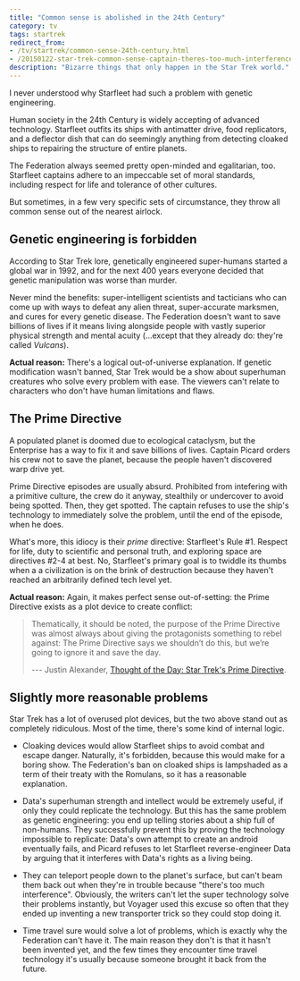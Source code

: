 ```yaml
---
title: "Common sense is abolished in the 24th Century"
category: tv
tags: startrek
redirect_from:
- /tv/startrek/common-sense-24th-century.html
- /20150122-star-trek-common-sense-captain-theres-too-much-interference.html
description: "Bizarre things that only happen in the Star Trek world."
---
```


I never understood why Starfleet had such a problem with genetic engineering.

Human society in the 24th Century is widely accepting of advanced technology.
Starfleet outfits its ships with antimatter drive, food replicators, and a
deflector dish that can do seemingly anything from detecting cloaked ships
to repairing the structure of entire planets.

The Federation always seemed pretty open-minded and egalitarian, too.
Starfleet captains adhere to an impeccable set of moral standards, including
respect for life and tolerance of other cultures.

But sometimes, in a few very specific sets of circumstance, they throw all
common sense out of the nearest airlock.

## Genetic engineering is forbidden

According to Star Trek lore, genetically engineered super-humans started
a global war in 1992, and for the next 400 years everyone decided that genetic
manipulation was worse than murder. 

Never mind the benefits: super-intelligent scientists and tacticians who can
come up with ways to defeat any alien threat, super-accurate marksmen,
and cures for every genetic disease. The Federation doesn't want to save
billions of lives if it means living alongside people with vastly superior
physical strength and mental acuity (...except that they already do: they're
called _Vulcans_).

__Actual reason:__ There's a logical out-of-universe explanation. If genetic
modification wasn't banned, Star Trek would be a show about superhuman creatures
who solve every problem with ease. The viewers can't relate to characters who
don't have human limitations and flaws.

## The Prime Directive

A populated planet is doomed due to ecological cataclysm, but the Enterprise
has a way to fix it and save billions of lives. Captain Picard orders his
crew not to save the planet, because the people haven't discovered warp drive
yet.

Prime Directive episodes are usually absurd. Prohibited from intefering with
a primitive culture, the crew do it anyway, stealthily or undercover to
avoid being spotted. Then, they get spotted. The captain refuses to use the
ship's technology to immediately solve the problem, until the end of the
episode, when he does.

What's more, this idiocy is their _prime_ directive: Starfleet's Rule #1.
Respect for life, duty to scientific and personal truth, and exploring space
are directives #2-4 at best. No, Starfleet's primary goal is to twiddle
its thumbs when a a civilization is on the brink of destruction because
they haven't reached an arbitrarily defined tech level yet.

__Actual reason:__ Again, it makes perfect sense out-of-setting: the Prime
Directive exists as a plot device to create conflict:

> Thematically, it should be noted, the purpose of the Prime Directive was
> almost always about giving the protagonists something to rebel against:
> The Prime Directive says we shouldn’t do this, but we’re going to ignore
> it and save the day. 
>
> --- Justin Alexander, [Thought of the Day: Star Trek's Prime Directive](http://thealexandrian.net/wordpress/35971/random/thought-of-the-day-star-treks-prime-directive).

## Slightly more reasonable problems

Star Trek has a lot of overused plot devices, but the two above stand out
as completely ridiculous. Most of the time, there's some kind of internal
logic.

* Cloaking devices would allow Starfleet ships to avoid combat and
escape danger. Naturally, it's forbidden, because this would make for a
boring show. The Federation's ban on cloaked ships is lampshaded as a
term of their treaty with the Romulans, so it has a reasonable explanation.

* Data's superhuman strength and intellect would be extremely useful, if only
they could replicate the technology. But this has the same problem as genetic
engineering: you end up telling stories about a ship full of non-humans.
They successfully prevent this by proving the technology impossible to
replicate: Data's own attempt to create an android eventually fails, and
Picard refuses to let Starfleet reverse-engineer Data by arguing that it
interferes with Data's rights as a living being.

* They can teleport people down to the planet's surface, but can't beam them
back out when they're in trouble because "there's too much interference".
Obviously, the writers can't let the super technology solve their problems
instantly, but Voyager used this excuse so often that they ended up
inventing a new transporter trick so they could stop doing it.

* Time travel sure would solve a lot of problems, which is exactly why
the Federation can't have it. The main reason they don't is that it hasn't
been invented yet, and the few times they encounter time travel technology
it's usually because someone brought it back from the future.
